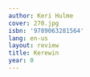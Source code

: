 ```yaml
---
author: Keri Hulme
cover: 270.jpg
isbn: '9789063281564'
lang: en-us
layout: review
title: Kerewin
year: 0
---
```


